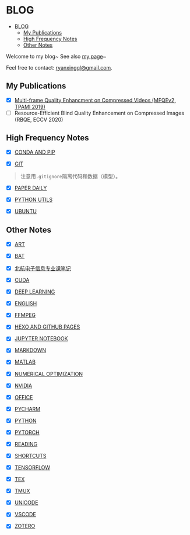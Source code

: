 # BLOG

- [BLOG](#blog)
  - [My Publications](#my-publications)
  - [High Frequency Notes](#high-frequency-notes)
  - [Other Notes](#other-notes)

Welcome to my blog~ See also [my page](https://ryanxingql.github.io/)~

Feel free to contact: ryanxingql@gmail.com.

## My Publications

- [x] [Multi-frame Quality Enhancment on Compressed Videos (MFQEv2, TPAMI 2019)](https://github.com/RyanXingQL/Blog/blob/master/posts/mfqev2.md)
- [ ] Resource-Efficient Blind Quality Enhancement on Compressed Images (RBQE, ECCV 2020)

## High Frequency Notes

- [x] [CONDA AND PIP](https://github.com/RyanXingQL/Blog/blob/master/posts/conda_and_pip.md)

- [x] [GIT](https://github.com/RyanXingQL/Blog/blob/master/posts/git.md)

> 注意用`.gitignore`隔离代码和数据（模型）。

- [x] [PAPER DAILY](https://github.com/RyanXingQL/Blog/blob/master/posts/paper_daily.md)

- [x] [PYTHON UTILS](https://github.com/RyanXingQL/PythonUtils)

- [x] [UBUNTU](https://github.com/RyanXingQL/Blog/blob/master/posts/ubuntu.md)

## Other Notes

- [x] [ART](https://github.com/RyanXingQL/Blog/blob/master/posts/art.md)

- [x] [BAT](https://github.com/RyanXingQL/Blog/blob/master/posts/bat.md)

- [x] [北航电子信息专业课笔记](https://gist.github.com/RyanXingQL/31be08b97db38c7eb2f636ae2607f54b)

- [x] [CUDA](https://github.com/RyanXingQL/Blog/blob/master/posts/cuda.md)

- [x] [DEEP LEARNING](https://github.com/RyanXingQL/Blog/blob/master/posts/deep_learning.md)

- [x] [ENGLISH](https://github.com/RyanXingQL/Blog/blob/master/posts/english.md)

- [x] [FFMPEG](https://github.com/RyanXingQL/Blog/blob/master/posts/ffmpeg.md)

- [x] [HEXO AND GITHUB PAGES](https://github.com/RyanXingQL/Blog/blob/master/posts/hexo_and_github_pages.md)

- [x] [JUPYTER NOTEBOOK](https://github.com/RyanXingQL/Blog/blob/master/posts/jupyter_notebook.md)

- [x] [MARKDOWN](https://github.com/RyanXingQL/Blog/blob/master/posts/markdown.md)

- [x] [MATLAB](https://github.com/RyanXingQL/Blog/blob/master/posts/matlab.md)

- [x] [NUMERICAL OPTIMIZATION](https://gist.github.com/RyanXingQL/82f9179287edb8a11e18f60e2e4f18a3)

- [x] [NVIDIA](https://github.com/RyanXingQL/Blog/blob/master/posts/nvidia.md)

- [x] [OFFICE](https://github.com/RyanXingQL/Blog/blob/master/posts/office.md)

- [x] [PYCHARM](https://github.com/RyanXingQL/Blog/blob/master/posts/pycharm.md)

- [x] [PYTHON](https://github.com/RyanXingQL/Blog/blob/master/posts/python.md)

- [x] [PYTORCH](https://github.com/RyanXingQL/Blog/blob/master/posts/pytorch.md)

- [x] [READING](https://github.com/RyanXingQL/Blog/blob/master/posts/reading.md)

- [x] [SHORTCUTS](https://github.com/RyanXingQL/Blog/blob/master/posts/shortcuts.md)

- [x] [TENSORFLOW](https://github.com/RyanXingQL/Blog/blob/master/posts/tensorflow.md)

- [x] [TEX](https://github.com/RyanXingQL/Blog/blob/master/posts/tex.md)

- [x] [TMUX](https://github.com/RyanXingQL/Blog/blob/master/posts/tmux.md)

- [x] [UNICODE](https://github.com/RyanXingQL/Blog/blob/master/posts/unicode.md)

- [x] [VSCODE](https://github.com/RyanXingQL/Blog/blob/master/posts/vscode.md)

- [x] [ZOTERO](https://github.com/RyanXingQL/Blog/blob/master/posts/zotero.md)
